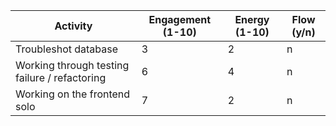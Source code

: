 Activity | Engagement (1-10) | Energy (1-10) | Flow (y/n)
--- | --- | --- | ---
Troubleshot database | 3 | 2 | n
Working through testing failure / refactoring | 6 | 4 | n
Working on the frontend solo | 7 | 2 | n